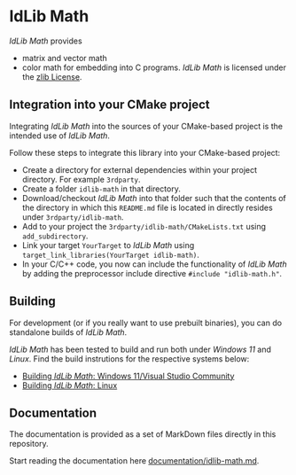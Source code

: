 # IdLib Math
*IdLib Math* provides
- matrix and vector math
- color math
for embedding into C programs.
*IdLib Math* is licensed under the [zlib License](LICENSE).

## Integration into your CMake project
Integrating *IdLib Math* into the sources of your CMake-based project is the intended use of *IdLib Math*.

Follow these steps to integrate this library into your CMake-based project:

- Create a directory for external dependencies within your project directory. For example `3rdparty`.
- Create a folder `idlib-math` in that directory.
- Download/checkout *IdLib Math* into that folder such that the contents of the directory in which this `README.md` file is located in directly resides under `3rdparty/idlib-math`.
- Add to your project the `3rdparty/idlib-math/CMakeLists.txt` using `add_subdirectory`.
- Link your target `YourTarget` to *IdLib Math* using `target_link_libraries(YourTarget idlib-math)`.
- In your C/C++ code, you now can include the functionality of *IdLib Math* by adding the preprocessor include directive `#include "idlib-math.h"`.

## Building
For development (or if you really want to use prebuilt binaries), you can do standalone builds of *IdLib Math*.

*IdLib Math* has been tested to build and run both under *Windows 11* and *Linux*.
Find the build instrutions for the respective systems below:
- [Building *IdLib Math*: Windows 11/Visual Studio Community](building-under-windows-11-visual-studio-community-20222)
- [Building *IdLib Math*: Linux](building-under-linux)

## Documentation
The documentation is provided as a set of MarkDown files directly in this repository.

Start reading the documentation here [documentation/idlib-math.md](documentation/idlib-math.md).
